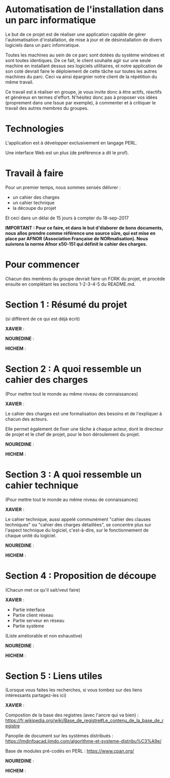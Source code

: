 # Automatisation de l'installation dans un parc informatique

Le but de ce projet est de réaliser une application capable de gérer l'automatisation d'installation, de mise à jour et de désinstallation de divers logiciels dans un parc infomratique. 


Toutes les machines au sein de ce parc sont dotées du système windows et sont toutes identiques. De ce fait, le client souhaite agir sur une seule machine en installant dessus ses logiciels utilitaires, et notre application de son coté devrait faire le déploiement de cette tâche sur toutes les autres machines du parc. Ceci va ainsi épargnier notre client de la répétition du même travail. 


Ce travail est à réaliser en groupe, je vous invite donc à être actifs, réactifs et généreux en termes d'effort. N'hésitez donc pas à proposer vos idées (proprement dans une Issue par exemple), à commenter et à critiquer le travail des autres membres du groupes.  



# Technologies

L'application est à développer exclusivement en langage PERL. 

Une interface Web est un plus (de préférence a dit le prof).



# Travail à faire

Pour un premier temps, nous sommes sensés délivrer : 

- un cahier des charges
- un cahier technique
- la découpe du projet

Et ceci dans un délai de 15 jours à compter du 18-sep-2017

**IMPORTANT : Pour ce faire, et dans le but d'élaborer de bons documents, nous allos prendre comme référence une source sûre, qui est mise en place par AFNOR (Association Française de NORmalisation). Nous suivrons la norme Afnor x50-151 qui définit le cahier des charges.** 

# Pour commencer

Chacun des membres du groupe devrait faire un FORK du projet, et procède ensuite en complétant les sections 1-2-3-4-5 du README.md.   



# Section 1 : Résumé du projet 

(si différent de ce qui est déjà écrit)

**XAVIER** :


**NOUREDINE** :


**HICHEM** :



# Section 2 : A quoi ressemble un cahier des charges

(Pour mettre tout le monde au même niveau de connaissances)

**XAVIER** :

Le cahier des charges est une formalisation des besoins et de l'expliquer à chacun des acteurs.

Elle permet également de fixer une tâche à chaque acteur, dont le directeur de projet et le chef de projet, pour le bon déroulement du projet.


**NOUREDINE** :


**HICHEM** :



# Section 3 : A quoi ressemble un cahier technique

(Pour mettre tout le monde au même niveau de connaissances)

**XAVIER** :

Le cahier technique, aussi appelé communément "cahier des clauses
techniques" ou "cahier des charges détaillées", se concentre plus sur
l'aspect technique du logiciel, c'est-à-dire, sur le fonctionnement de
chaque unité du logiciel.

**NOUREDINE** :


**HICHEM** :



# Section 4 : Proposition de découpe 

(Chacun met ce qu'il sait/veut faire)

**XAVIER** :

- Partie interface
- Partie client réseau
- Partie serveur en réseau
- Partie système

(Liste améliorable et non exhaustive)


**NOUREDINE** :


**HICHEM** :



# Section 5 : Liens utiles

(Lorsque vous faites les recherches, si vous tombez sur des liens intéressants partagez-les ici)

**XAVIER** :

Compostion de la base des registres (avec l'ancre qui va bien) : https://fr.wikipedia.org/wiki/Base_de_registre#Le_contenu_de_la_base_de_registre

Panoplie de document sur les systèmes distribués : https://lmdinfoacad.jimdo.com/algorithme-et-systeme-distribu%C3%A9e/

Base de modules pré-codés en PERL : https://www.cpan.org/


**NOUREDINE** :


**HICHEM** :

